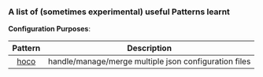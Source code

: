 ### A list of (sometimes experimental) useful Patterns learnt


__Configuration Purposes__:

| Pattern | Description |
|:-------:| ----------- |
| [hoco](hoco/hoco1.py) | handle/manage/merge multiple json configuration files |


        
        


